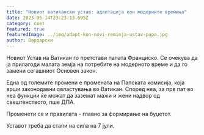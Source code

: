 ```yaml
---
title: "Новиот ватикански устав: адаптација кон модерните времиња"
date: 2023-05-14T23:23:13.695Z
category: свет
featured: true
featuredImage: ../img/adapt-kon-novi-reminja-ustav-papa.jpg
author: Вардарски
---
```

Новиот Устав на Ватикан го претстави папата Франциско. Се очекува да ја прилагоди малата земја на потребите на модерното време и да го замени сегашниот Основен закон.

Една од големите промени е промената на Папската комисија, која врши законодавни овластувања во Ватикан. Според неа, за прв пат во неа функции ќе можат да заземат мажи и жени надвор од свештенството, пше ДПА.

Променети се и правилата - главно за формирање на буџетот.

Уставот треба да стапи на сила на 7 јули.